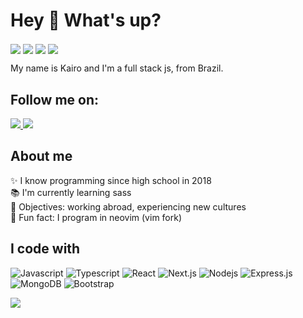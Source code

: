 <h1 align="left">Hey 👋 What's up?</h1>
<div style="display: inline_block">
    <img align="center" src="https://img.shields.io/badge/NeoVim-%2357A143.svg?&style=for-the-badge&logo=neovim&logoColor=black">
    <img align="center" src="https://img.shields.io/badge/Linux-FCC624?style=for-the-badge&logo=linux&logoColor=black">
    <img align="center" src="https://img.shields.io/badge/Git-F05032?style=for-the-badge&logo=git&logoColor=white">
    <img align="center" src="https://img.shields.io/badge/tmux-1BB91F?style=for-the-badge&logo=tmux&logoColor=white">
</div>

<p align="left">My name is Kairo and I'm a full stack js, from Brazil.</p>

<h2 align="left">Follow me on:</h2>
<div>
  <a href="https://instagram.com/kairo._.costa" target="_blank">
    <img src="https://img.shields.io/badge/-Instagram-%23E4405F?style=for-the-badge&logo=instagram&logoColor=white" target="_blank">
  </a>
  <a href="https://www.linkedin.com/in/kairo-costa-front-end/" target="_blank">
    <img src="https://img.shields.io/badge/-LinkedIn-%230077B5?style=for-the-badge&logo=linkedin&logoColor=white" target="_blank">
  </a>
  <!--a href="">
    <img src="https://img.shields.io/badge/TikTok-000000?style=for-the-badge&logo=tiktok&logoColor=white" target="_blank">
  </a-->
</div>
<h2 align="left">About me</h2>

<p align="left">
✨ I know programming since high school in 2018 <br>
📚 I'm currently learning sass <br>
🎯 Objectives: working abroad, experiencing new cultures <br>
🎲 Fun fact: I program in neovim (vim fork) <br>
</p>

<h2 align="left">I code with</h2>
<!--h2 align="left">stack js </h2-->

![Javascript](https://img.shields.io/badge/Javascript-F0DB4F?style=for-the-badge&labelColor=black&logo=javascript&logoColor=F0DB4F)
![Typescript](https://img.shields.io/badge/Typescript-007acc?style=for-the-badge&labelColor=black&logo=typescript&logoColor=007acc)
![React](https://img.shields.io/badge/-React-61DBFB?style=for-the-badge&labelColor=black&logo=react&logoColor=61DBFB)
![Next.js](https://img.shields.io/badge/next.js-000000?style=for-the-badge&logo=nextdotjs&logoColor=white)
![Nodejs](https://img.shields.io/badge/Nodejs-3C873A?style=for-the-badge&labelColor=black&logo=node.js&logoColor=3C873A)
![Express.js](https://img.shields.io/badge/Express.js-000000?style=for-the-badge&logo=express&logoColor=white)
![MongoDB](https://img.shields.io/badge/MongoDB-4EA94B?style=for-the-badge&logo=mongodb&logoColor=white)
![Bootstrap](https://img.shields.io/badge/Bootstrap-563D7C?style=for-the-badge&logo=bootstrap&logoColor=white)
<!--[SASS Badge](https://img.shields.io/badge/Sass-CC6699?style=for-the-badge&logo=sass&logoColor=white)-->

<div>
    <!--https://github.com/anuraghazra/github-readme-stats.git-->
    <a href="https://github.com/01101-kairo/Web">
        <img align="center" src="https://github-readme-stats.vercel.app/api/top-langs/?username=01101-kairo&layout=compact&langs_count=7&theme=onedark&show_icons=true"/>
    </a>
</div>

